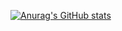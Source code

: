 [![Anurag's GitHub stats](https://github-readme-stats.vercel.app/api?username=wellido&show_icons=true&theme=tokyonight)](https://github.com/anuraghazra/github-readme-stats)
